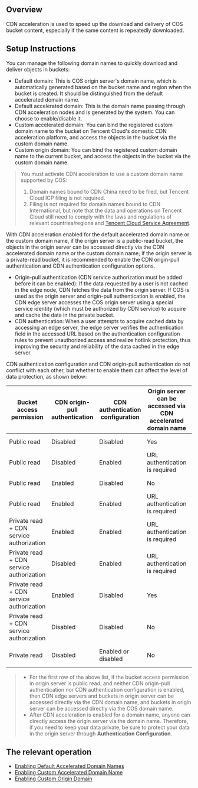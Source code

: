 ## Overview

CDN acceleration is used to speed up the download and delivery of COS bucket content, especially if the same content is repeatedly downloaded.

## Setup Instructions

You can manage the following domain names to quickly download and deliver objects in buckets:
- Default domain: This is COS origin server's domain name, which is automatically generated based on the bucket name and region when the bucket is created. It should be distinguished from the default accelerated domain name.
- Default accelerated domain: This is the domain name passing through CDN acceleration nodes and is generated by the system. You can choose to enable/disable it.
- Custom accelerated domain: You can bind the registered custom domain name to the bucket on Tencent Cloud's domestic CDN acceleration platform, and access the objects in the bucket via the custom domain name.
- Custom origin domain: You can bind the registered custom domain name to the current bucket, and access the objects in the bucket via the custom domain name.

> You must activate CDN acceleration to use a custom domain name supported by COS:
> 1. Domain names bound to CDN China need to be filed, but Tencent Cloud ICP filing is not required.
> 2. Filing is not required for domain names bound to CDN International, but note that the data and operations on Tencent Cloud still need to comply with the laws and regulations of relevant countries/regions and [Tencent Cloud Service Agreement](https://intl.cloud.tencent.com/document/product/301/9248).

With CDN acceleration enabled for the default accelerated domain name or the custom domain name, if the origin server is a public-read bucket, the objects in the origin server can be accessed directly via the CDN accelerated domain name or the custom domain name; if the origin server is a private-read bucket, it is recommended to enable the CDN origin-pull authentication and CDN authentication configuration options.

- Origin-pull authentication (CDN service authorization must be added before it can be enabled): If the data requested by a user is not cached in the edge node, CDN fetches the data from the origin server. If COS is used as the origin server and origin-pull authentication is enabled, the CDN edge server accesses the COS origin server using a special service identity (which must be authorized by CDN service) to acquire and cache the data in the private bucket.
- CDN authentication: When a user attempts to acquire cached data by accessing an edge server, the edge server verifies the authentication field in the accessed URL based on the authentication configuration rules to prevent unauthorized access and realize hotlink protection, thus improving the security and reliability of the data cached in the edge server.

CDN authentication configuration and CDN origin-pull authentication do not conflict with each other, but whether to enable them can affect the level of data protection, as shown below:


| Bucket access permission | CDN origin-pull authentication | CDN authentication configuration | Origin server can be accessed via CDN accelerated domain name | Origin server can be accessed via COS origin server's domain name | Scenarios |
| ------------------- | ------------ | ------------ | --------------- | --------------- | ------------ |
| Public read | Disabled | Disabled | Yes | Yes | Public read globally |
| Public read | Disabled | Enabled | URL authentication is required | Yes | Not recommended |
| Public read | Enabled | Disabled | No | Yes | Not recommended |
| Public read | Enabled | Enabled | URL authentication is required | Yes | Not recommended |
| Private read + CDN service authorization | Enabled | Enabled | URL authentication is required | COS authentication is required | Protection throughout link |
| Private read + CDN service authorization | Disabled | Enabled | URL authentication is required | COS authentication is required | Not recommended |
| Private read + CDN service authorization | Enabled | Disabled | Yes | COS authentication is required | Origin server protection |
| Private read + CDN service authorization | Disabled | Disabled | No | COS authentication is required | Not recommended |
| Private read | Disabled | Enabled or disabled | No | COS authentication is required | CDN is unavailable |

>- For the first row of the above list, if the bucket access permission in origin server is public read, and neither CDN origin-pull authentication nor CDN authentication configuration is enabled, then CDN edge servers and buckets in origin server can be accessed directly via the CDN domain name, and buckets in origin server can be accessed directly via the COS domain name.
>- After CDN acceleration is enabled for a domain name, anyone can directly access the origin server via the domain name. Therefore, if you need to keep your data private, be sure to protect your data in the origin server through **Authentication Configuration**.


## The relevant operation
- [Enabling Default Accelerated Domain Names](https://intl.cloud.tencent.com/document/product/436/31505)
- [Enabling Custom Accelerated Domain Name](https://intl.cloud.tencent.com/document/product/436/31506)
- [Enabling Custom Origin Domain](https://intl.cloud.tencent.com/document/product/436/31507)

